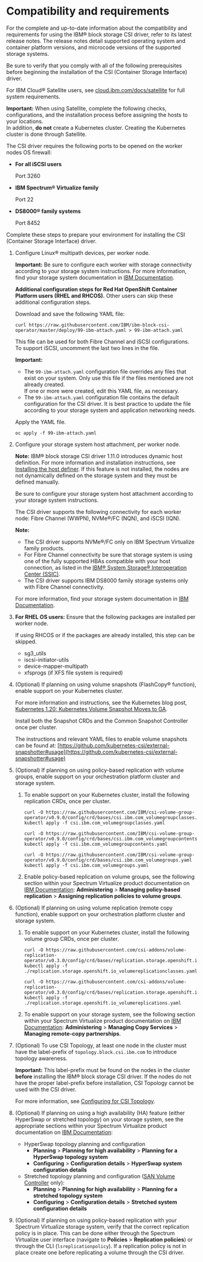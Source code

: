 # Compatibility and requirements

For the complete and up-to-date information about the compatibility and requirements for using the IBM® block storage CSI driver, refer to its latest release notes. The release notes detail supported operating system and container platform versions, and microcode versions of the supported storage systems.

Be sure to verify that you comply with all of the following prerequisites before beginning the installation of the CSI (Container Storage Interface) driver.

For IBM Cloud® Satellite users, see [cloud.ibm.com/docs/satellite](https://cloud.ibm.com/docs/satellite) for full system requirements.

**Important:** When using Satellite, complete the following checks, configurations, and the installation process before assigning the hosts to your locations. </br>In addition, **do not** create a Kubernetes cluster. Creating the Kubernetes cluster is done through Satellite.

The CSI driver requires the following ports to be opened on the worker nodes OS firewall:
 -   **For all iSCSI users**

        Port 3260

 
 -   **IBM Spectrum® Virtualize family**

        Port 22

 -   **DS8000® family systems**

      Port 8452

Complete these steps to prepare your environment for installing the CSI (Container Storage Interface) driver.

1. Configure Linux® multipath devices, per worker node.

   **Important:** Be sure to configure each worker with storage connectivity according to your storage system instructions. For more information, find your storage system documentation in [IBM Documentation](http://www.ibm.com/docs/).

   **Additional configuration steps for Red Hat OpenShift Container Platform users (RHEL and RHCOS).** Other users can skip these additional configuration steps.

   Download and save the following YAML file:

   ```
   curl https://raw.githubusercontent.com/IBM/ibm-block-csi-operator/master/deploy/99-ibm-attach.yaml > 99-ibm-attach.yaml
   ```

   This file can be used for both Fibre Channel and iSCSI configurations. To support iSCSI, uncomment the last two lines in the file.

   **Important:**
   - The `99-ibm-attach.yaml` configuration file overrides any files that exist on your system. Only use this file if the files mentioned are not already created. <br />If one or more were created, edit this YAML file, as necessary.
   - The `99-ibm-attach.yaml` configuration file contains the default configuration for the CSI driver. It is best practice to update the file according to your storage system and application networking needs.

   Apply the YAML file.

   ```
   oc apply -f 99-ibm-attach.yaml
    ```

2. Configure your storage system host attachment, per worker node.

    **Note:** IBM® block storage CSI driver 1.11.0 introduces dynamic host definition. For more information and installation instructions, see [Installing the host definer](install_hostdefiner.md). If this feature is not installed, the nodes are not dynamically defined on the  storage system and they must be defined manually.
    
    Be sure to configure your storage system host attachment according to your storage system instructions.

    The CSI driver supports the following connectivity for each worker node: Fibre Channel (WWPN), NVMe®/FC (NQN), and iSCSI (IQN).
        
    **Note:** 
    - The CSI driver supports NVMe®/FC only on IBM Spectrum Virtualize family products.
    - For Fibre Channel connectivity be sure that storage system is using one of the fully supported HBAs compatible with your host connection, as listed in the [IBM® System Storage® Interoperation Center (SSIC)](https://www-03.ibm.com/systems/support/storage/ssic/interoperability.wss).
    - The CSI driver supports IBM DS8000 family storage systems only with Fibre Channel connectivity.
       
    For more information, find your storage system documentation in [IBM Documentation](http://www.ibm.com/docs/).

3. **For RHEL OS users:** Ensure that the following packages are installed per worker node.

    If using RHCOS or if the packages are already installed, this step can be skipped.

    - sg3_utils
    - iscsi-initiator-utils
    - device-mapper-multipath
    - xfsprogs (if XFS file system is required)

4. (Optional) If planning on using volume snapshots (FlashCopy® function), enable support on your Kubernetes cluster.

   For more information and instructions, see the Kubernetes blog post, [Kubernetes 1.20: Kubernetes Volume Snapshot Moves to GA](https://kubernetes.io/blog/2020/12/10/kubernetes-1.20-volume-snapshot-moves-to-ga/).

   Install both the Snapshot CRDs and the Common Snapshot Controller once per cluster.

   The instructions and relevant YAML files to enable volume snapshots can be found at: [https://github.com/kubernetes-csi/external-snapshotter#usage](https://github.com/kubernetes-csi/external-snapshotter#usage)

5. (Optional) If planning on using policy-based replication with volume groups, enable support on your orchestration platform cluster and storage system.
    
    1. To enable support on your Kubernetes cluster, install the following replication CRDs, once per cluster.

        ```
        curl -O https://raw.githubusercontent.com/IBM/csi-volume-group-operator/v0.9.0/config/crd/bases/csi.ibm.com_volumegroupclasses.yaml
        kubectl apply -f csi.ibm.com_volumegroupclasses.yaml

        curl -O https://raw.githubusercontent.com/IBM/csi-volume-group-operator/v0.9.0/config/crd/bases/csi.ibm.com_volumegroupcontents.yaml
        kubectl apply -f csi.ibm.com_volumegroupcontents.yaml

        curl -O https://raw.githubusercontent.com/IBM/csi-volume-group-operator/v0.9.0/config/crd/bases/csi.ibm.com_volumegroups.yaml
        kubectl apply -f csi.ibm.com_volumegroups.yaml
        ```
    
    2. Enable policy-based replication on volume groups, see the following section within your Spectrum Virtualize product documentation on [IBM Documentation](https://www.ibm.com/docs/en/): **Administering** > **Managing policy-based replication** > **Assigning replication policies to volume groups**.   

5. (Optional) If planning on using volume replication (remote copy function), enable support on your orchestration platform cluster and storage system.
    
    1. To enable support on your Kubernetes cluster, install the following volume group CRDs, once per cluster.

        ```
        curl -O https://raw.githubusercontent.com/csi-addons/volume-replication-operator/v0.3.0/config/crd/bases/replication.storage.openshift.io_volumereplicationclasses.yaml
        kubectl apply -f ./replication.storage.openshift.io_volumereplicationclasses.yaml
        
        curl -O https://raw.githubusercontent.com/csi-addons/volume-replication-operator/v0.3.0/config/crd/bases/replication.storage.openshift.io_volumereplications.yaml
        kubectl apply -f ./replication.storage.openshift.io_volumereplications.yaml
        ```
    
    2. To enable support on your storage system, see the following section within your Spectrum Virtualize product documentation on [IBM Documentation](https://www.ibm.com/docs/en/): **Administering** > **Managing Copy Services** > **Managing remote-copy partnerships**.

6. (Optional) To use CSI Topology, at least one node in the cluster must have the label-prefix of `topology.block.csi.ibm.com` to introduce topology awareness.
      
      **Important:** This label-prefix must be found on the nodes in the cluster **before** installing the IBM® block storage CSI driver. If the nodes do not have the proper label-prefix before installation, CSI Topology cannot be used with the CSI driver.

      For more information, see [Configuring for CSI Topology](../configuration/configuring_topology.md).

7. (Optional) If planning on using a high availability (HA) feature (either HyperSwap or stretched topology) on your storage system, see the appropriate sections within your Spectrum Virtualize product documentation on [IBM Documentation](https://www.ibm.com/docs/en/):
    - HyperSwap topology planning and configuration
        - **Planning** > **Planning for high availability** > **Planning for a HyperSwap topology system**
        - **Configuring** > **Configuration details** > **HyperSwap system configuration details**
    - Stretched topology planning and configuration ([SAN Volume Controller](https://www.ibm.com/docs/en/sanvolumecontroller) only):
        - **Planning** > **Planning for high availability** > **Planning for a stretched topology system**
        - **Configuring** > **Configuration details** > **Stretched system configuration details**

8. (Optional) If planning on using policy-based replication with your Spectrum Virtualize storage system, verify that the correct replication policy is in place. This can be done either through the Spectrum Virtualize user interface (navigate to **Policies** > **Replication policies**) or through the CLI (`lsreplicationpolicy`). If a replication policy is not in place create one before replicating a volume through the CSI driver.